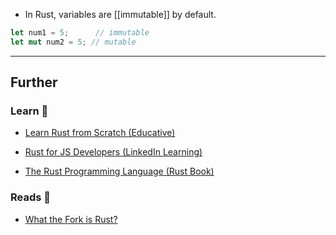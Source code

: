 - In Rust, variables are [[immutable]] by default.

```rust
let num1 = 5;      // immutable
let mut num2 = 5; // mutable
```


---
## Further

### Learn 🧠

- [Learn Rust from Scratch (Educative)](https://www.educative.io/courses/learn-rust-from-scratch)

- [Rust for JS Developers (LinkedIn Learning)](https://www.linkedin.com/learning/rust-for-javascript-developers)

- [The Rust Programming Language (Rust Book)](https://doc.rust-lang.org/book/ch01-01-installation.html)
### Reads 📄

- [What the Fork is Rust?](https://maggieappleton.com/wtf-rust)
